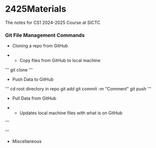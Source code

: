 # 2425Materials
The notes for CS1 2024-2025 Course at SICTC


### Git File Management Commands

- Cloning a repo from GitHub

- - Copy files from GitHub to local machine

'''
    git clone <link from that green button in the repo>
'''

- Push Data to GitHub

'''
    cd root directory in repo
    git add <file to commit>
    git commit -m "Comment"
    git push 
'''

- Pull Data from GitHub

- - Updates local machine files with what is on GitHub

'''
    
'''
- Miscellaneous 
